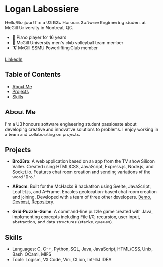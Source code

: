 # Logan Labossiere

Hello/Bonjour! I'm a U3 BSc Honours Software Engineering student at McGill University in Montreal, QC.

- 🎹 Piano player for 16 years
- 🏐 McGill University men's club volleyball team member
- 🏋️ McGill SSMU Powerlifting Club member

[LinkedIn](https://www.linkedin.com/in/loganlabossiere/)

## Table of Contents
- [About Me](#about-me)
- [Projects](#projects)
- [Skills](#skills)

## About Me

I'm a U3 honours software engineering student passionate about developing creative and innovative solutions to problems. I enjoy working in a team and collaborating on projects.

## Projects

- **Bro2Bro**: A web application based on an app from the TV show Silicon Valley. Created using HTML/CSS, JavaScript, Express.js, Node.js, and Socket.io. Features chat room creation and sending variations of the word "Bro."
<!--
- **Git 2**: A program initially built for COMP 322 using C++ allowing users to save, compare, search, and restore previous versions of their files.  I am working on expanding it by creating a GUI and allowing it to access multiple files simultaneously.

- **Pong**: A version of the iconic video game Pong created for the final project of COMP 308 at McGill using C, in-line assembly, and OpenGL.
-->
- **ARoom**: Built for the McHacks 9 hackathon using Svelte, JavaScript, Leaflet.js, and A-Frame. Enables geolocation-based chat room creation and joining. Developed with a team of three other developers. [Demo](https://logantml.github.io/ARoom/), [Devpost](https://devpost.com/software/aroom-dzm4in?ref_content=user-portfolio&ref_feature=in_progress), [Repository](https://github.com/LoganTML/McHacks-2022).

- **Grid-Puzzle-Game**: A command-line puzzle game created with Java, implementing concepts including File I/O, recursion, user input, abstraction, and data structures (stacks, queues).

## Skills

- Languages: C, C++, Python, SQL, Java, JavaScript, HTML/CSS, Unix, Bash, OCaml, MIPS
- Tools: Logism, VS Code, Vim, CLion, IntelliJ IDEA
